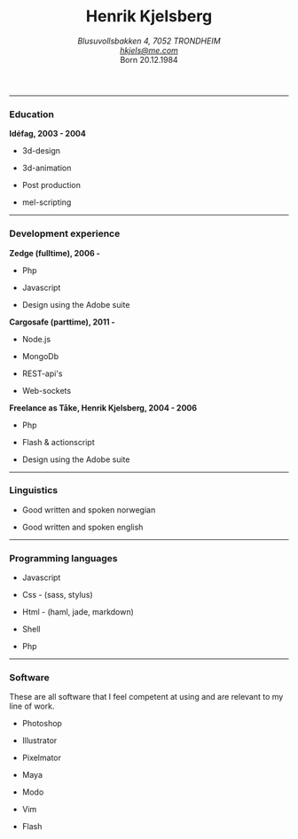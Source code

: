 
<header class="acenter">

Henrik Kjelsberg
================

<address>
  Blusuvollsbakken 4, 7052 TRONDHEIM<br />
  <a href="mailto:hkjels@me.com">hkjels@me.com</a>
</address>
Born <time datetime="1984-20-12">20.12.1984</time>

</header>

* * *


### Education

__Idéfag, 2003 - 2004__

* 3d-design

* 3d-animation

* Post production

* mel-scripting


* * *


### Development experience

__Zedge (fulltime), 2006 -__

* Php

* Javascript

* Design using the Adobe suite


__Cargosafe (parttime), 2011 -__

* Node.js

* MongoDb

* REST-api's

* Web-sockets


__Freelance as Tåke, Henrik Kjelsberg, 2004 - 2006__

* Php

* Flash & actionscript

* Design using the Adobe suite


* * *


### Linguistics

* Good written and spoken norwegian

* Good written and spoken english


* * *


### Programming languages

* Javascript

* Css - (sass, stylus)

* Html - (haml, jade, markdown)

* Shell

* Php


* * *


### Software

These are all software that I feel competent at using and are relevant to
my line of work.

* Photoshop

* Illustrator

* Pixelmator

* Maya

* Modo

* Vim

* Flash

